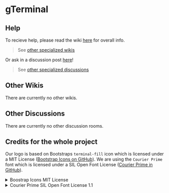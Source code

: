 # gTerminal

## Help
To recieve help, please read the wiki [here](https://github.com/gTerminal-project/.github/wiki) for overall info.
> See [other specialized wikis](#other-wikis)

Or ask in a discussion post [here](https://github.com/gTerminal-project/.github/discussions)!
> See [other specialized discussions](#other-discussions)

## Other Wikis

There are currently no other wikis.

## Other Discussions

There are currently no other discussion rooms.

## Credits for the whole project
Our logo is based on Bootstraps `terminal-fill` icon which is licensed under a MIT License ([Bootstrap Icons on GitHub](https://github.com/twbs/icons)).
We are using the `Courier Prime` font which is licensed under a SIL Open Font License ([Courier Prime in GitHub](https://github.com/quoteunquoteapps/CourierPrime)).

<details>
<summary>Boostrap Icons MIT License</summary>
	The MIT License (MIT)

	Copyright (c) 2019-2023 The Bootstrap Authors

	Permission is hereby granted, free of charge, to any person obtaining a copy
	of this software and associated documentation files (the "Software"), to deal
	in the Software without restriction, including without limitation the rights
	to use, copy, modify, merge, publish, distribute, sublicense, and/or sell
	copies of the Software, and to permit persons to whom the Software is
	furnished to do so, subject to the following conditions:

	The above copyright notice and this permission notice shall be included in
	all copies or substantial portions of the Software.

	THE SOFTWARE IS PROVIDED "AS IS", WITHOUT WARRANTY OF ANY KIND, EXPRESS OR
	IMPLIED, INCLUDING BUT NOT LIMITED TO THE WARRANTIES OF MERCHANTABILITY,
	FITNESS FOR A PARTICULAR PURPOSE AND NONINFRINGEMENT. IN NO EVENT SHALL THE
	AUTHORS OR COPYRIGHT HOLDERS BE LIABLE FOR ANY CLAIM, DAMAGES OR OTHER
	LIABILITY, WHETHER IN AN ACTION OF CONTRACT, TORT OR OTHERWISE, ARISING FROM,
	OUT OF OR IN CONNECTION WITH THE SOFTWARE OR THE USE OR OTHER DEALINGS IN
	THE SOFTWARE.
</details>
<details>
<summary>Courier Prime SIL Open Font License 1.1</summary>
	Copyright 2015 The Courier Prime Project Authors (https://github.com/quoteunquoteapps/CourierPrime).

	This Font Software is licensed under the SIL Open Font License, Version 1.1.
	This license is copied below, and is also available with a FAQ at:
	http://scripts.sil.org/OFL


	-----------------------------------------------------------
	SIL OPEN FONT LICENSE Version 1.1 - 26 February 2007
	-----------------------------------------------------------

	PREAMBLE
	The goals of the Open Font License (OFL) are to stimulate worldwide
	development of collaborative font projects, to support the font creation
	efforts of academic and linguistic communities, and to provide a free and
	open framework in which fonts may be shared and improved in partnership
	with others.

	The OFL allows the licensed fonts to be used, studied, modified and
	redistributed freely as long as they are not sold by themselves. The
	fonts, including any derivative works, can be bundled, embedded, 
	redistributed and/or sold with any software provided that any reserved
	names are not used by derivative works. The fonts and derivatives,
	however, cannot be released under any other type of license. The
	requirement for fonts to remain under this license does not apply
	to any document created using the fonts or their derivatives.

	DEFINITIONS
	"Font Software" refers to the set of files released by the Copyright
	Holder(s) under this license and clearly marked as such. This may
	include source files, build scripts and documentation.

	"Reserved Font Name" refers to any names specified as such after the
	copyright statement(s).

	"Original Version" refers to the collection of Font Software components as
	distributed by the Copyright Holder(s).

	"Modified Version" refers to any derivative made by adding to, deleting,
	or substituting -- in part or in whole -- any of the components of the
	Original Version, by changing formats or by porting the Font Software to a
	new environment.

	"Author" refers to any designer, engineer, programmer, technical
	writer or other person who contributed to the Font Software.

	PERMISSION & CONDITIONS
	Permission is hereby granted, free of charge, to any person obtaining
	a copy of the Font Software, to use, study, copy, merge, embed, modify,
	redistribute, and sell modified and unmodified copies of the Font
	Software, subject to the following conditions:

	1) Neither the Font Software nor any of its individual components,
	in Original or Modified Versions, may be sold by itself.

	2) Original or Modified Versions of the Font Software may be bundled,
	redistributed and/or sold with any software, provided that each copy
	contains the above copyright notice and this license. These can be
	included either as stand-alone text files, human-readable headers or
	in the appropriate machine-readable metadata fields within text or
	binary files as long as those fields can be easily viewed by the user.

	3) No Modified Version of the Font Software may use the Reserved Font
	Name(s) unless explicit written permission is granted by the corresponding
	Copyright Holder. This restriction only applies to the primary font name as
	presented to the users.

	4) The name(s) of the Copyright Holder(s) or the Author(s) of the Font
	Software shall not be used to promote, endorse or advertise any
	Modified Version, except to acknowledge the contribution(s) of the
	Copyright Holder(s) and the Author(s) or with their explicit written
	permission.

	5) The Font Software, modified or unmodified, in part or in whole,
	must be distributed entirely under this license, and must not be
	distributed under any other license. The requirement for fonts to
	remain under this license does not apply to any document created
	using the Font Software.

	TERMINATION
	This license becomes null and void if any of the above conditions are
	not met.

	DISCLAIMER
	THE FONT SOFTWARE IS PROVIDED "AS IS", WITHOUT WARRANTY OF ANY KIND,
	EXPRESS OR IMPLIED, INCLUDING BUT NOT LIMITED TO ANY WARRANTIES OF
	MERCHANTABILITY, FITNESS FOR A PARTICULAR PURPOSE AND NONINFRINGEMENT
	OF COPYRIGHT, PATENT, TRADEMARK, OR OTHER RIGHT. IN NO EVENT SHALL THE
	COPYRIGHT HOLDER BE LIABLE FOR ANY CLAIM, DAMAGES OR OTHER LIABILITY,
	INCLUDING ANY GENERAL, SPECIAL, INDIRECT, INCIDENTAL, OR CONSEQUENTIAL
	DAMAGES, WHETHER IN AN ACTION OF CONTRACT, TORT OR OTHERWISE, ARISING
	FROM, OUT OF THE USE OR INABILITY TO USE THE FONT SOFTWARE OR FROM
	OTHER DEALINGS IN THE FONT SOFTWARE.
</details>
